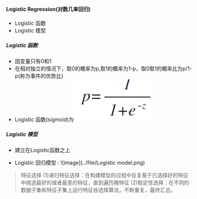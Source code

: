 #### Logistic Regression(对数几率回归)

* Logistic 函数
* Logistic 模型

##### Logistic 函数

* 因变量只有0和1
* 在相对独立的情况下，取0的概率为p,取1的概率为1-p，取0取1的概率比为p/1-p(称为事件的优势比)
* Logistic 函数(sigmoid)为![image](../file/Logistic.png)

##### Logistic 模型

* 建立在Logistic函数之上

* Logistic 回归模型 : ![image](../file/Logistic model.png)


>特征选择
>(1)递归特征选择：在构建模型的过程中反复基于已选择好的特征中挑选最好的或者最差的特征，直到遍历晚特征
>(2)稳定性选择：在不同的数据子集和特征子集上运行特征徐选择算法，不断重复，最终汇总。






